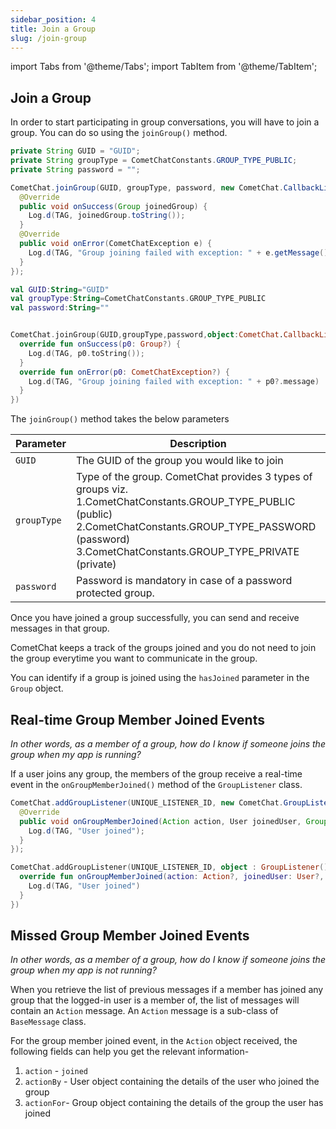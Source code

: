 ```yaml
---
sidebar_position: 4
title: Join a Group
slug: /join-group
---
```


import Tabs from '@theme/Tabs';
import TabItem from '@theme/TabItem';

## Join a Group

In order to start participating in group conversations, you will have to join a group. You can do so using the `joinGroup()` method.

<Tabs>
<TabItem value="Java" label="Java">

```java
private String GUID = "GUID";
private String groupType = CometChatConstants.GROUP_TYPE_PUBLIC;
private String password = "";

CometChat.joinGroup(GUID, groupType, password, new CometChat.CallbackListener<Group>() {
  @Override
  public void onSuccess(Group joinedGroup) {
    Log.d(TAG, joinedGroup.toString());
  }
  @Override
  public void onError(CometChatException e) {
    Log.d(TAG, "Group joining failed with exception: " + e.getMessage());
  }
});
```

</TabItem>
<TabItem value="Kotlin" label="Kotlin">

```kotlin
val GUID:String="GUID"
val groupType:String=CometChatConstants.GROUP_TYPE_PUBLIC
val password:String=""


CometChat.joinGroup(GUID,groupType,password,object:CometChat.CallbackListener<Group>(){
  override fun onSuccess(p0: Group?) {
    Log.d(TAG, p0.toString());
  }
  override fun onError(p0: CometChatException?) {
    Log.d(TAG, "Group joining failed with exception: " + p0?.message)
  }
})
```

</TabItem>
</Tabs>

The `joinGroup()` method takes the below parameters

| Parameter   | Description                                                                                                                                                                                                                |
| ----------- | -------------------------------------------------------------------------------------------------------------------------------------------------------------------------------------------------------------------------- |
| `GUID`      | The GUID of the group you would like to join                                                                                                                                                                               |
| `groupType` | Type of the group. CometChat provides 3 types of groups viz. 1.CometChatConstants.GROUP_TYPE_PUBLIC (public)<br/>2.CometChatConstants.GROUP_TYPE_PASSWORD (password)<br/>3.CometChatConstants.GROUP_TYPE_PRIVATE (private) |
| `password`  | Password is mandatory in case of a password protected group.                                                                                                                                                               |

Once you have joined a group successfully, you can send and receive messages in that group.

CometChat keeps a track of the groups joined and you do not need to join the group everytime you want to communicate in the group.

You can identify if a group is joined using the `hasJoined` parameter in the `Group` object.

## Real-time Group Member Joined Events

_In other words, as a member of a group, how do I know if someone joins the group when my app is running?_

If a user joins any group, the members of the group receive a real-time event in the `onGroupMemberJoined()` method of the `GroupListener` class.

<Tabs>
<TabItem value="Java" label="Java">

```java
CometChat.addGroupListener(UNIQUE_LISTENER_ID, new CometChat.GroupListener() {
  @Override
  public void onGroupMemberJoined(Action action, User joinedUser, Group joinedGroup) {
    Log.d(TAG, "User joined");
  }
});
```

</TabItem>
<TabItem value="Kotlin" label="Kotlin">

```kotlin
CometChat.addGroupListener(UNIQUE_LISTENER_ID, object : GroupListener() {
  override fun onGroupMemberJoined(action: Action?, joinedUser: User?, joinedGroup: Group?) {
    Log.d(TAG, "User joined")
  }
})
```

</TabItem>
</Tabs>

## Missed Group Member Joined Events

_In other words, as a member of a group, how do I know if someone joins the group when my app is not running?_

When you retrieve the list of previous messages if a member has joined any group that the logged-in user is a member of, the list of messages will contain an `Action` message. An `Action` message is a sub-class of `BaseMessage` class.

For the group member joined event, in the `Action` object received, the following fields can help you get the relevant information-

1. `action` - `joined`
2. `actionBy` - User object containing the details of the user who joined the group
3. `actionFor`- Group object containing the details of the group the user has joined
